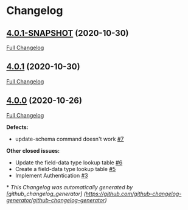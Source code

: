 # Changelog

## [4.0.1-SNAPSHOT](https://github.com/NASA-PDS/pds-registry-mgr-elastic/tree/4.0.1-SNAPSHOT) (2020-10-30)

[Full Changelog](https://github.com/NASA-PDS/pds-registry-mgr-elastic/compare/4.0.1...4.0.1-SNAPSHOT)

## [4.0.1](https://github.com/NASA-PDS/pds-registry-mgr-elastic/tree/4.0.1) (2020-10-30)

[Full Changelog](https://github.com/NASA-PDS/pds-registry-mgr-elastic/compare/4.0.0...4.0.1)

## [4.0.0](https://github.com/NASA-PDS/pds-registry-mgr-elastic/tree/4.0.0) (2020-10-26)

[Full Changelog](https://github.com/NASA-PDS/pds-registry-mgr-elastic/compare/7fd5a2640c71921f086fa467648c78d108c4bb24...4.0.0)

**Defects:**

- update-schema command doesn't work [\#7](https://github.com/NASA-PDS/pds-registry-mgr-elastic/issues/7)

**Other closed issues:**

- Update the field-data type lookup table [\#6](https://github.com/NASA-PDS/pds-registry-mgr-elastic/issues/6)
- Create a field-data type lookup table [\#5](https://github.com/NASA-PDS/pds-registry-mgr-elastic/issues/5)
- Implement Authentication [\#3](https://github.com/NASA-PDS/pds-registry-mgr-elastic/issues/3)



\* *This Changelog was automatically generated       by [github_changelog_generator]      (https://github.com/github-changelog-generator/github-changelog-generator)*
